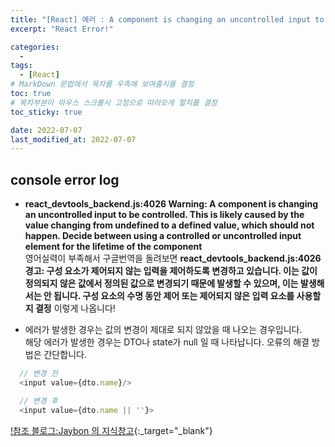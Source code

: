 ```yaml
---
title: "[React] 에러 : A component is changing an uncontrolled input to be controlled. This is likely caused by the value changing from undefined to a defined value, which should not happen. Decide between using a controlled or uncontrolled input element for the lifetime of the component"
excerpt: "React Error!"

categories:
  -
tags:
  - [React]
# MarkDown 문법에서 목차를 우측에 보여줄지를 결정
toc: true
# 목차부분이 마우스 스크롤시 고정으로 따라오게 할지를 결정
toc_sticky: true

date: 2022-07-07
last_modified_at: 2022-07-07
---
```


## console error log

- **react_devtools_backend.js:4026 Warning: A component is changing an uncontrolled input to be controlled. This is likely caused by the value changing from undefined to a defined value, which should not happen. Decide between using a controlled or uncontrolled input element for the lifetime of the component**  
  영어실력이 부족해서 구글번역을 돌려보면 **react_devtools_backend.js:4026 경고: 구성 요소가 제어되지 않는 입력을 제어하도록 변경하고 있습니다. 이는 값이 정의되지 않은 값에서 정의된 값으로 변경되기 때문에 발생할 수 있으며, 이는 발생해서는 안 됩니다. 구성 요소의 수명 동안 제어 또는 제어되지 않은 입력 요소를 사용할지 결정** 이렇게 나옵니다!

- 에러가 발생한 경우는 값의 변경이 제대로 되지 않았을 때 나오는 경우입니다.  
  해당 에러가 발생한 경우는 DTO나 state가 null 일 때 나타납니다. 오류의 해결 방법은 간단합니다.

```javascript
  // 변경 전
  <input value={dto.name}/>

  // 변경 후
  <input value={dto.name || ''}>
```

[!참조 블로그:Jaybon 의 지식창고](https://ondolroom.tistory.com/862){:\_target="\_blank"}
